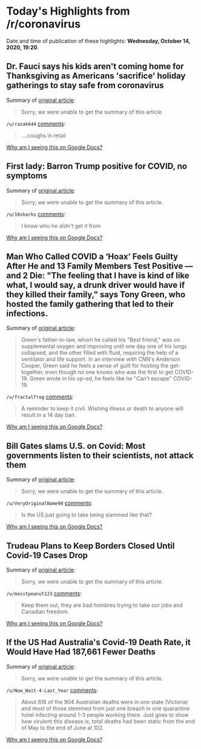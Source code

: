 # Today's Highlights from /r/coronavirus

Date and time of publication of these highlights: **Wednesday, October 14, 2020, 19:20**.

## Dr. Fauci says his kids aren't coming home for Thanksgiving as Americans 'sacrifice' holiday gatherings to stay safe from coronavirus

Summary of [original article](https://www.cnbc.com/2020/10/14/dr-fauci-says-his-kids-arent-coming-home-for-thanksgiving-to-stay-safe-from-coronavirus.html):

> Sorry, we were unable to get the summary of this article.

`/u/razak644` [comments](https://www.reddit.com/r/Coronavirus/comments/jb9zmt/dr_fauci_says_his_kids_arent_coming_home_for/):

>  ....coughs in retail

[Why am I seeing this on Google Docs?](https://docs.google.com/document/d/1Dc6We63vOXIZsc0op-Bt4abqkYjXzOigalQqFxmvvbM/edit?usp=sharing)

## First lady: Barron Trump positive for COVID, no symptoms

Summary of [original article](https://apnews.com/article/virus-outbreak-politics-barron-trump-8d87cdfcba2dbbf355523d59618135b9):

> Sorry, we were unable to get the summary of this article.

`/u/10sharks` [comments](https://www.reddit.com/r/Coronavirus/comments/jb8ke4/first_lady_barron_trump_positive_for_covid_no/):

> I know who he *didn't* get it from

[Why am I seeing this on Google Docs?](https://docs.google.com/document/d/1Dc6We63vOXIZsc0op-Bt4abqkYjXzOigalQqFxmvvbM/edit?usp=sharing)

## Man Who Called COVID a ‘Hoax’ Feels Guilty After He and 13 Family Members Test Positive — and 2 Die: "The feeling that I have is kind of like what, I would say, a drunk driver would have if they killed their family," says Tony Green, who hosted the family gathering that led to their infections.

Summary of [original article](https://people.com/health/man-called-covid-hoax-feels-guilty-14-family-members-test-positive-2-die/):

> Green's father-in-law, whom he called his "Best friend," was on supplemental oxygen and improving until one day one of his lungs collapsed, and the other filled with fluid, requiring the help of a ventilator and life support. In an interview with CNN's Anderson Cooper, Green said he feels a sense of guilt for hosting the get-together, even though no one knows who was the first to get COVID-19. Green wrote in his op-ed, he feels like he "Can't escape" COVID-19.

`/u/fractalfrog` [comments](https://www.reddit.com/r/Coronavirus/comments/jazf4e/man_who_called_covid_a_hoax_feels_guilty_after_he/):

> A reminder to keep it civil. Wishing illness or death to anyone will result in a 14 day ban.

[Why am I seeing this on Google Docs?](https://docs.google.com/document/d/1Dc6We63vOXIZsc0op-Bt4abqkYjXzOigalQqFxmvvbM/edit?usp=sharing)

## Bill Gates slams U.S. on Covid: Most governments listen to their scientists, not attack them

Summary of [original article](https://www.cnbc.com/2020/10/14/bill-gates-slams-us-on-covid-most-governments-listen-to-scientists.html):

> Sorry, we were unable to get the summary of this article.

`/u/VeryOriginalName98` [comments](https://www.reddit.com/r/Coronavirus/comments/jazl3q/bill_gates_slams_us_on_covid_most_governments/):

> Is the US just going to take being slammed like that?

[Why am I seeing this on Google Docs?](https://docs.google.com/document/d/1Dc6We63vOXIZsc0op-Bt4abqkYjXzOigalQqFxmvvbM/edit?usp=sharing)

## Trudeau Plans to Keep Borders Closed Until Covid-19 Cases Drop

Summary of [original article](https://www.bloomberg.com/news/articles/2020-10-14/trudeau-plans-to-keep-borders-closed-until-covid-19-cases-drop?sref=ej1KltYf%3Fsref%3Dej1KltYf):

> Sorry, we were unable to get the summary of this article.

`/u/moistpeanut123` [comments](https://www.reddit.com/r/Coronavirus/comments/jb7mre/trudeau_plans_to_keep_borders_closed_until/):

> Keep them out, they are bad hombres trying to take our jobs and Canadian freedom.

[Why am I seeing this on Google Docs?](https://docs.google.com/document/d/1Dc6We63vOXIZsc0op-Bt4abqkYjXzOigalQqFxmvvbM/edit?usp=sharing)

## If the US Had Australia's Covid-19 Death Rate, it Would Have Had 187,661 Fewer Deaths

Summary of [original article](https://www.latestresearchnews.com/2020/10/14/if-the-us-had-a-covid-19-death-rate-comparable-to-australia-it-would-have-had-187%e2%80%af661-fewer-deaths/):

> Sorry, we were unable to get the summary of this article.

`/u/Now_Wait-4-Last_Year` [comments](https://www.reddit.com/r/Coronavirus/comments/jb3tzf/if_the_us_had_australias_covid19_death_rate_it/):

> About 816 of the 904 Australian deaths were in one state (Victoria) and most of those stemmed from just one breach in one quarantine hotel infecting around 1-3 people working there. Just goes to show how virulent this disease is, total deaths had been static from the end of May to the end of June at 102.

[Why am I seeing this on Google Docs?](https://docs.google.com/document/d/1Dc6We63vOXIZsc0op-Bt4abqkYjXzOigalQqFxmvvbM/edit?usp=sharing)

